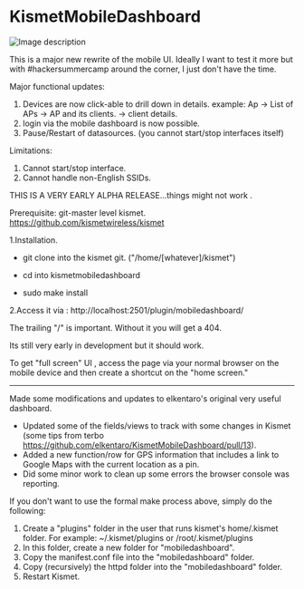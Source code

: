 # KismetMobileDashboard

![Image description](https://raw.githubusercontent.com/elkentaro/KismetMobileDashboard/master/kismetmobile.png)

This is a major new rewrite of the mobile UI. Ideally I want to test it more but with #hackersummercamp around the corner, I just don't have the time. 

Major functional updates:

1. Devices are now click-able to drill down in details. 
        example: Ap -> List of APs -> AP and its clients. -> client details. 
2. login via the mobile dashboard is now possible. 
3. Pause/Restart of datasources. (you cannot start/stop interfaces itself)


Limitations: 
1. Cannot start/stop interface.
2. Cannot handle non-English SSIDs.

THIS IS A VERY EARLY ALPHA RELEASE...things might not work . 


Prerequisite: git-master level kismet. https://github.com/kismetwireless/kismet

1.Installation.

 - git clone into the kismet git. ("/home/[whatever]/kismet") 
                    
- cd into kismetmobiledashboard

- sudo make install

2.Access it via : http://localhost:2501/plugin/mobiledashboard/

The trailing "/" is important. Without it you will get a 404.

Its still very early in development but it should work.

To get "full screen" UI , access the page via your normal browser on the mobile device and then create a shortcut on the "home screen."

------- 
Made some modifications and updates to elkentaro's original very useful dashboard. 
- Updated some of the fields/views to track with some changes in Kismet (some tips from terbo https://github.com/elkentaro/KismetMobileDashboard/pull/13).
- Added a new function/row for GPS information that includes a link to Google Maps with the current location as a pin.
- Did some minor work to clean up some errors the browser console was reporting.

If you don't want to use the formal make process above, simply do the following:
1. Create a "plugins" folder in the user that runs kismet's home/.kismet folder. For example: ~/.kismet/plugins or /root/.kismet/plugins
2. In this folder, create a new folder for "mobiledashboard".
3. Copy the manifest.conf file into the "mobiledashboard" folder.
4. Copy (recursively) the httpd folder into the "mobiledashboard" folder.
5. Restart Kismet.
